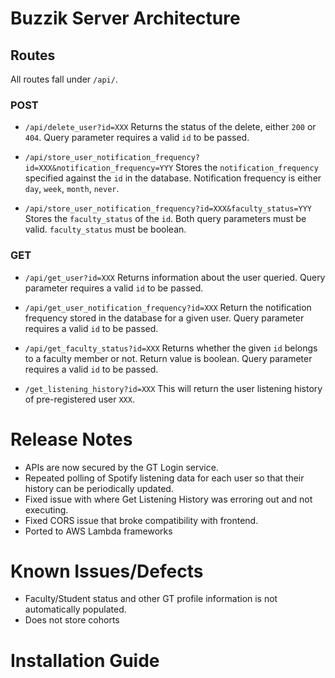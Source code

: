 # Buzzik Server Architecture

## Routes

All routes fall under `/api/`.

### POST

* `/api/delete_user?id=XXX`
Returns the status of the delete, either `200` or `404`. Query parameter requires a valid `id` to be passed.

* `/api/store_user_notification_frequency?id=XXX&notification_frequency=YYY`
Stores the `notification_frequency` specified against the `id` in the database. Notification frequency is either `day`, `week`, `month`, `never`.

* `/api/store_user_notification_frequency?id=XXX&faculty_status=YYY`
Stores the `faculty_status` of the `id`. Both query parameters must be valid. `faculty_status` must be boolean.

### GET
* `/api/get_user?id=XXX`
Returns information about the user queried. Query parameter requires a valid `id` to be passed.

* `/api/get_user_notification_frequency?id=XXX`
Return the notification frequency stored in the database for a given user. Query parameter requires a valid `id` to be passed.

* `/api/get_faculty_status?id=XXX`
Returns whether the given `id` belongs to a faculty member or not. Return value is boolean. Query parameter requires a valid `id` to be passed.

* `/get_listening_history?id=XXX`
This will return the user listening history of pre-registered user `XXX`.


# Release Notes

* APIs are now secured by the GT Login service.
* Repeated polling of Spotify listening data for each user so that their history can be periodically updated.
* Fixed issue with where Get Listening History was erroring out and not executing.
* Fixed CORS issue that broke compatibility with frontend.
* Ported to AWS Lambda frameworks

# Known Issues/Defects

* Faculty/Student status and other GT profile information is not automatically populated.
* Does not store cohorts

# Installation Guide

